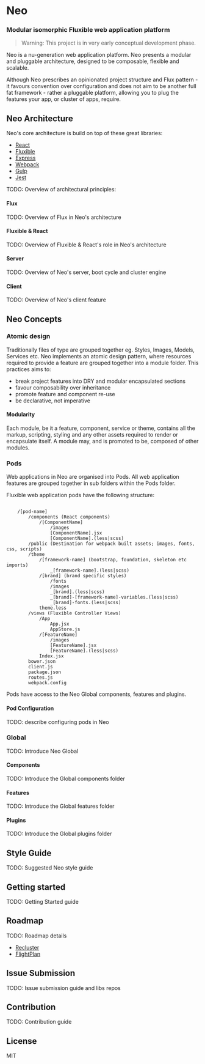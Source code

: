# Neo
### Modular isomorphic Fluxible web application platform

> Warning: This project is in very early conceptual development phase.

Neo is a nu-generation web application platform. Neo presents a modular and pluggable architecture, designed to be 
composable, flexible and scalable.

Although Neo prescribes an opinionated project structure and Flux pattern - it favours convention over configuration and 
does not aim to be another full fat framework - rather a pluggable platform, allowing you to plug the features your app, 
or cluster of apps, require.

## Neo Architecture

Neo's core architecture is build on top of these great libraries:

- [React](http://facebook.github.io/react/)
- [Fluxible](http://www.fluxible.io/)
- [Express](http://expressjs.com/)
- [Webpack](http://webpack.github.io/)
- [Gulp](http://gulpjs.com/)
- [Jest](http://facebook.github.io/jest/)

TODO: Overview of architectural principles:

#### Flux

TODO: Overview of Flux in Neo's architecture

#### Fluxible & React

TODO: Overview of Fluxible & React's role in Neo's architecture

#### Server

TODO: Overview of Neo's server, boot cycle and cluster engine

####  Client

TODO: Overview of Neo's client feature

## Neo Concepts
 
### Atomic design

Traditionally files of type are grouped together eg. Styles, Images, Models, Services etc. 
Neo implements an atomic design pattern, where resources required to provide a feature are grouped together into a module folder.
This practices aims to:

- break project features into DRY and modular encapsulated sections
- favour composability over inheritance
- promote feature and component re-use
- be declarative, not imperative

#### Modularity

Each module, be it a feature, component, service or theme, contains all the markup, scripting, styling and any other assets
required to render or encapsulate itself.
A module may, and is promoted to be, composed of other modules.

### Pods

Web applications in Neo are organised into Pods. 
All web application features are grouped together in sub folders within the Pods folder.

Fluxible web application pods have the following structure:

```

    /[pod-name]
        /components (React components)
            /[ComponentName]
                /images
                [ComponentName].jsx
                [ComponentName].(less|scss)
        /public (Destination for webpack built assets; images, fonts, css, scripts)
        /theme
            /[framework-name] (bootstrap, foundation, skeleton etc imports)
                _[framework-name].(less|scss)
            /[brand] (brand specific styles)
                /fonts
                /images
                _[brand].(less|scss)
                _[brand]-[framework-name]-variables.(less|scss)
                _[brand]-fonts.(less|scss)
            theme.less
        /views (Fluxible Controller Views)
            /App
                App.jsx
                AppStore.js
            /[FeatureName]
                /images
                [FeatureName].jsx
                [FeatureName].(less|scss)
            Index.jsx
        bower.json
        client.js
        package.json
        routes.js
        webpack.config

```

Pods have access to the Neo Global components, features and plugins.

#### Pod Configuration

TODO: describe configuring pods in Neo

### Global

TODO: Introduce Neo Global 

#### Components

TODO: Introduce the Global components folder

#### Features

TODO: Introduce the Global features folder

#### Plugins

TODO: Introduce the Global plugins folder

## Style Guide

TODO: Suggested Neo style guide

## Getting started

TODO: Getting Started guide

## Roadmap

TODO: Roadmap details

- [Recluster](https://github.com/doxout/recluster)
- [FlightPlan](https://www.npmjs.com/package/flightplan)

## Issue Submission

TODO: Issue submission guide and libs repos

## Contribution

TODO: Contribution guide

## License

MIT
